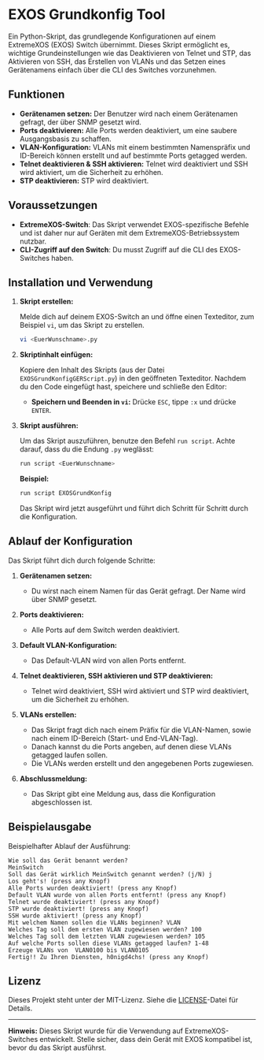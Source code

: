 # EXOS Grundkonfig Tool
Ein Python-Skript, das grundlegende Konfigurationen auf einem ExtremeXOS (EXOS) Switch übernimmt. Dieses Skript ermöglicht es, wichtige Grundeinstellungen wie das Deaktivieren von Telnet und STP, das Aktivieren von SSH, das Erstellen von VLANs und das Setzen eines Gerätenamens einfach über die CLI des Switches vorzunehmen.

## Funktionen

- **Gerätenamen setzen:** Der Benutzer wird nach einem Gerätenamen gefragt, der über SNMP gesetzt wird.
- **Ports deaktivieren:** Alle Ports werden deaktiviert, um eine saubere Ausgangsbasis zu schaffen.
- **VLAN-Konfiguration:** VLANs mit einem bestimmten Namenspräfix und ID-Bereich können erstellt und auf bestimmte Ports getagged werden.
- **Telnet deaktivieren & SSH aktivieren:** Telnet wird deaktiviert und SSH wird aktiviert, um die Sicherheit zu erhöhen.
- **STP deaktivieren:** STP wird deaktiviert.

## Voraussetzungen

- **ExtremeXOS-Switch**: Das Skript verwendet EXOS-spezifische Befehle und ist daher nur auf Geräten mit dem ExtremeXOS-Betriebssystem nutzbar.
- **CLI-Zugriff auf den Switch**: Du musst Zugriff auf die CLI des EXOS-Switches haben.

## Installation und Verwendung

1. **Skript erstellen:**

   Melde dich auf deinem EXOS-Switch an und öffne einen Texteditor, zum Beispiel `vi`, um das Skript zu erstellen.

   ```bash
   vi <EuerWunschname>.py
   ```

2. **Skriptinhalt einfügen:**

   Kopiere den Inhalt des Skripts (aus der Datei `EXOSGrundKonfigGERScript.py`) in den geöffneten Texteditor. Nachdem du den Code eingefügt hast, speichere und schließe den Editor:

   - **Speichern und Beenden in `vi`:** Drücke `ESC`, tippe `:x` und drücke `ENTER`.

3. **Skript ausführen:**

   Um das Skript auszuführen, benutze den Befehl `run script`. Achte darauf, dass du die Endung `.py` weglässt:

   ```bash
   run script <EuerWunschname>
   ```

   **Beispiel:**

   ```bash
   run script EXOSGrundKonfig
   ```

   Das Skript wird jetzt ausgeführt und führt dich Schritt für Schritt durch die Konfiguration.

## Ablauf der Konfiguration

Das Skript führt dich durch folgende Schritte:

1. **Gerätenamen setzen:**
   - Du wirst nach einem Namen für das Gerät gefragt. Der Name wird über SNMP gesetzt.

2. **Ports deaktivieren:**
   - Alle Ports auf dem Switch werden deaktiviert.

3. **Default VLAN-Konfiguration:**
   - Das Default-VLAN wird von allen Ports entfernt.

4. **Telnet deaktivieren, SSH aktivieren und STP deaktivieren:**
   - Telnet wird deaktiviert, SSH wird aktiviert und STP wird deaktiviert, um die Sicherheit zu erhöhen.

5. **VLANs erstellen:**
   - Das Skript fragt dich nach einem Präfix für die VLAN-Namen, sowie nach einem ID-Bereich (Start- und End-VLAN-Tag).
   - Danach kannst du die Ports angeben, auf denen diese VLANs getagged laufen sollen.
   - Die VLANs werden erstellt und den angegebenen Ports zugewiesen.

6. **Abschlussmeldung:**
   - Das Skript gibt eine Meldung aus, dass die Konfiguration abgeschlossen ist.

## Beispielausgabe

Beispielhafter Ablauf der Ausführung:

```
Wie soll das Gerät benannt werden?
MeinSwitch
Soll das Gerät wirklich MeinSwitch genannt werden? (j/N) j
Los geht's! (press any Knopf)
Alle Ports wurden deaktiviert! (press any Knopf)
Default VLAN wurde von allen Ports entfernt! (press any Knopf)
Telnet wurde deaktiviert! (press any Knopf)
STP wurde deaktiviert! (press any Knopf)
SSH wurde aktiviert! (press any Knopf)
Mit welchem Namen sollen die VLANs beginnen? VLAN
Welches Tag soll dem ersten VLAN zugewiesen werden? 100
Welches Tag soll dem letzten VLAN zugewiesen werden? 105
Auf welche Ports sollen diese VLANs getagged laufen? 1-48
Erzeuge VLANs von  VLAN0100 bis VLAN0105
Fertig!! Zu Ihren Diensten, h0nigd4chs! (press any Knopf)
```

## Lizenz

Dieses Projekt steht unter der MIT-Lizenz. Siehe die [LICENSE](LICENSE)-Datei für Details.

---

**Hinweis:** Dieses Skript wurde für die Verwendung auf ExtremeXOS-Switches entwickelt. Stelle sicher, dass dein Gerät mit EXOS kompatibel ist, bevor du das Skript ausführst.
